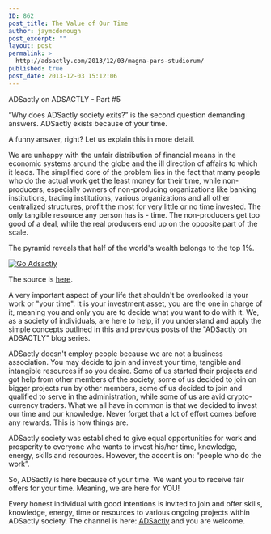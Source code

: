 ```yaml
---
ID: 862
post_title: The Value of Our Time
author: jaymcdonough
post_excerpt: ""
layout: post
permalink: >
  http://adsactly.com/2013/12/03/magna-pars-studiorum/
published: true
post_date: 2013-12-03 15:12:06
---
```

ADSactly on ADSACTLY - Part #5

“Why does ADSactly society exits?” is the second question demanding answers.
ADSactly exists because of your time.

A funny answer, right? Let us explain this in more detail.

We are unhappy with the unfair distribution of financial means in the economic systems around the globe and the ill direction of affairs to which it leads. The simplified core of the problem lies in the fact that many people who do the actual work get the least money for their time, while non-producers, especially owners of non-producing organizations like banking institutions, trading institutions, various organizations and all other centralized structures, profit the most for very little or no time invested. The only tangible resource any person has is - time. The non-producers get too good of a deal, while the real producers end up on the opposite part of the scale.

The pyramid reveals that half of the world's wealth belongs to the top 1%.

<a title="This link will take you away from steemit.com" href="https://discord.gg/7mqmx2M" rel="noopener">
<img src="https://steemitimages.com/0x0/https://infographic.statista.com/normal/ChartOfTheDay_1657_32_Million_People_Control_41_percent_of_the_Worlds_Wealth_n.jpg" alt="Go Adsactly" />
</a>

The source is <a title="This link will take you away from steemit.com" href="https://www.statista.com/chart/1657/32-million-people-control-41-percent-of-the-worlds-wealth/" rel="noopener">here</a>.

A very important aspect of your life that shouldn't be overlooked is your work or "your time". It is your investment asset, you are the one in charge of it, meaning you and only you are to decide what you want to do with it. We, as a society of individuals, are here to help, if you understand and apply the simple concepts outlined in this and previous posts of the "ADSactly on ADSACTLY" blog series.

ADSactly doesn't employ people because we are not a business association. You may decide to join and invest your time, tangible and intangible resources if so you desire. Some of us started their projects and got help from other members of the society, some of us decided to join on bigger projects run by other members, some of us decided to join and qualified to serve in the administration, while some of us are avid crypto-currency traders. What we all have in common is that we decided to invest our time and our knowledge. Never forget that a lot of effort comes before any rewards. This is how things are.

ADSactly society was established to give equal opportunities for work and prosperity to everyone who wants to invest his/her time, knowledge, energy, skills and resources. However, the accent is on: “people who do the work”.

So, ADSactly is here because of your time. We want you to receive fair offers for your time. Meaning, we are here for YOU!

Every honest individual with good intentions is invited to join and offer skills, knowledge, energy, time or resources to various ongoing projects within ADSactly society. The channel is here: <a title="This link will take you away from steemit.com" href="https://discord.gg/7mqmx2M" rel="noopener">ADSactly</a> and you are welcome.
